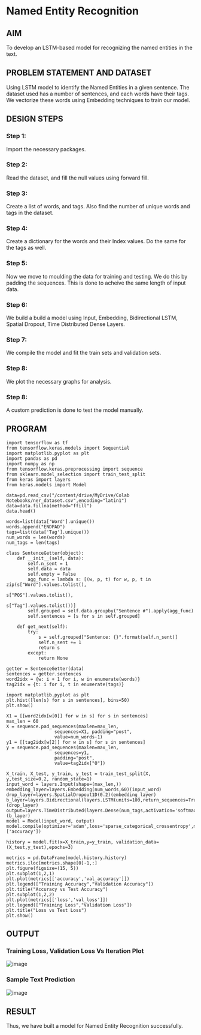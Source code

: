 # Named Entity Recognition

## AIM

To develop an LSTM-based model for recognizing the named entities in the text.

## PROBLEM STATEMENT AND DATASET
Using LSTM model to identify the Named Entities in a given sentence.
The dataset used has a number of sentences, and each words have their tags. 
We vectorize these words using Embedding techniques to train our model.

## DESIGN STEPS

### Step 1:
Import the necessary packages.

### Step 2:
Read the dataset, and fill the null values using forward fill. 

### Step 3:
Create a list of words, and tags. Also find the number of unique words and tags in the dataset.

### Step 4:
Create a dictionary for the words and their Index values. Do the same for the tags as well.

### Step 5:
Now we move to moulding the data for training and testing. We do this by padding the sequences. This is done to acheive the same length of input data.

### Step 6:
We build a build a model using Input, Embedding, Bidirectional LSTM, Spatial Dropout, Time Distributed Dense Layers.

### Step 7:
We compile the model and fit the train sets and validation sets. 

### Step 8:
We plot the necessary graphs for analysis. 

### Step 8:
A custom prediction is done to test the model manually.

## PROGRAM
```python3
import tensorflow as tf
from tensorflow.keras.models import Sequential
import matplotlib.pyplot as plt
import pandas as pd
import numpy as np
from tensorflow.keras.preprocessing import sequence
from sklearn.model_selection import train_test_split
from keras import layers
from keras.models import Model

data=pd.read_csv("/content/drive/MyDrive/Colab Notebooks/ner_dataset.csv",encoding="latin1")
data=data.fillna(method="ffill")
data.head()

words=list(data['Word'].unique())
words.append("ENDPAD")
tags=list(data['Tag'].unique())
num_words = len(words)
num_tags = len(tags)

class SentenceGetter(object):
    def __init__(self, data):
        self.n_sent = 1
        self.data = data
        self.empty = False
        agg_func = lambda s: [(w, p, t) for w, p, t in zip(s["Word"].values.tolist(),
                                                           s["POS"].values.tolist(),
                                                           s["Tag"].values.tolist())]
        self.grouped = self.data.groupby("Sentence #").apply(agg_func)
        self.sentences = [s for s in self.grouped]
    
    def get_next(self):
        try:
            s = self.grouped["Sentence: {}".format(self.n_sent)]
            self.n_sent += 1
            return s
        except:
            return None

getter = SentenceGetter(data)
sentences = getter.sentences
word2idx = {w: i + 1 for i, w in enumerate(words)}
tag2idx = {t: i for i, t in enumerate(tags)}

import matplotlib.pyplot as plt
plt.hist([len(s) for s in sentences], bins=50)
plt.show()

X1 = [[word2idx[w[0]] for w in s] for s in sentences]
max_len = 60
X = sequence.pad_sequences(maxlen=max_len,
                  sequences=X1, padding="post",
                  value=num_words-1)
y1 = [[tag2idx[w[2]] for w in s] for s in sentences]
y = sequence.pad_sequences(maxlen=max_len,
                  sequences=y1,
                  padding="post",
                  value=tag2idx["O"])

X_train, X_test, y_train, y_test = train_test_split(X, y,test_size=0.2, random_state=1)
input_word = layers.Input(shape=(max_len,))
embedding_layer=layers.Embedding(num_words,60)(input_word)
drop_layer=layers.SpatialDropout1D(0.2)(embedding_layer)
b_layer=layers.Bidirectional(layers.LSTM(units=100,return_sequences=True,recurrent_dropout=0.2))(drop_layer)
output=layers.TimeDistributed(layers.Dense(num_tags,activation='softmax'))(b_layer)
model = Model(input_word, output)
model.compile(optimizer='adam',loss='sparse_categorical_crossentropy',metrics=['accuracy'])

history = model.fit(x=X_train,y=y_train, validation_data=(X_test,y_test),epochs=3)

metrics = pd.DataFrame(model.history.history)
metrics.iloc[metrics.shape[0]-1,:]
plt.figure(figsize=(15, 5))
plt.subplot(1,2,1)
plt.plot(metrics[['accuracy','val_accuracy']])
plt.legend(["Training Accuracy","Validation Accuracy"])
plt.title("Accuracy vs Test Accuracy")
plt.subplot(1,2,2)
plt.plot(metrics[['loss','val_loss']])
plt.legend(["Training Loss","Validation Loss"])
plt.title("Loss vs Test Loss")
plt.show()

```
## OUTPUT

### Training Loss, Validation Loss Vs Iteration Plot
![image](https://user-images.githubusercontent.com/65499285/197232302-88fc13ba-85dd-4ff6-a282-382d67cfa27d.png)
### Sample Text Prediction
![image](https://user-images.githubusercontent.com/65499285/197232140-77b888f0-1cc5-40e0-835d-a054e5415243.png)

## RESULT
Thus, we have built a model for Named Entity Recognition successfully. 
